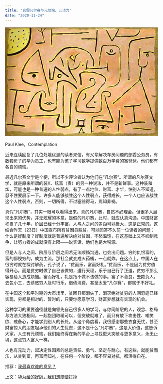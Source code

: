```yaml
---
title: "真假凡尔赛与元烦恼、元动力"
date: "2020-11-24"
---
```


![连岳文章](images/连岳文章picture-27.jpg)

Paul Klee，Contemplation

  

近来连续回复了几位处境优渥的读者来信，有父辈解决车房问题的部委公务员，有数套房子的华为员工，也有能为孩子学习数学提供数百万学费的富爸爸。他们都有各自的烦恼。

  

最近凡尔赛文学是个梗，所以不少评论者认为他们在“凡尔赛”。所谓的凡尔赛文学，就是原来所谓的装X、炫富（贵）的另一种说法，并不是新鲜事。这种装和炫，可能也是一种普遍的人性弱点，有了一点地位、财富、才华，怕别人不知道，忍不住要展示一下。许多人能够战胜这个人性弱点，获得成长。一个人也应该战胜这个人性弱点，否则，一切所得，不过塞翁得马，焉知非祸。

  

真假“凡尔赛”，其实一眼可以看得出来。真的凡尔赛，自然不必理会。但很多人展现出来的优势，并无炫耀的本意，是假的凡尔赛，此时，就应认真沟通。中国财富积累了几十年，阶层已经十分丰富，人与人之间的差距可以极大，这是正常的。这结合昨天（23日）中国宣布所有贫困县脱贫。可以回答不久前一位读者的问题：什么是好制度？好制度就是普遍解决绝对贫困，不愁温饱，在这基础上又不抑制竞争，让努力者的成就没有上限——说实话，他们也是大税源。

  

但是人与人之间、阶层与阶层之间若无法顺畅沟通，也会出问题。穷的仇恨富的，富的鄙视穷的，成为主流，那社会就变成火药桶，一点就炸。在这点上，中国人在很穷时就在探讨解药，孔子说了，“贫而乐，富而好礼。”贫而乐，不是因为贫穷值得开心，而是贫穷时做了自己该做的，遵行天理，乐于自己行了正道，贫穷不那么容易给人造成烦恼。富而好礼，礼是指不做不该做的事。富了不善良，去欺负人，去包小三，去诱惑穷人及时行乐，借债消费，甚至太爱“凡尔赛”，都属于不好礼。

  

在中国这个和平时期的大市场里，贫困县都消失了，消灭绝对贫穷的人间奇迹已经实现，穷都是相对的、暂时的，只要你愿意学习，财富梦想就有实现的机会。

  

这种学习的重要途径就是向领先自己很多人的学习，与你同阶层的人，观念、格局与方法大致相同，一起抱团取暖可以，但突破就难了。而只有放下攻击性、嘲笑欲、戒备心，才能学到别人的长处。从这个角度看，我很感谢那些衣食无忧，甚至财富惊人的朋友坦承他们的人生忧虑，这不是什么“凡尔赛”，这是大价值，这告诉大家，人生有元烦恼，我们始终得在新的平台上寻找更大突破与更多意义，永无止境，这点穷人富人一样。

  

人也有元动力，起决定性因素的总是责任、勇气、坚定与耐心，有这些，就能贫而乐，从贫到富，再富而知礼，在任何一个阶段，都不容易对抗，都活得自在。

  

推荐：[我最喜欢谁的意见？](http://mp.weixin.qq.com/s?__biz=MjM5NDU0Mjk2MQ==&mid=2651638068&idx=1&sn=ea0d37e928a0300ef85d0ca1cc70ca18&chksm=bd7e4d2a8a09c43c09ebce22e5694eb2acb7b065ca7ef6b076f7ad79af5380d0e5617de39690&scene=21#wechat_redirect)  

上文：[华为给的好牌，我们想随便打掉](http://mp.weixin.qq.com/s?__biz=MjM5NDU0Mjk2MQ==&mid=2651661977&idx=1&sn=7c144ff58bea066bafb0155b7d2a6b94&chksm=bd7fa2878a082b91427db60974e07a6fe09af9c1b3f2e0e6d575ca4b15e516182691653364ae&scene=21#wechat_redirect)
